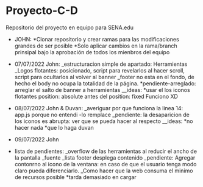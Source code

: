 # Proyecto-C-D
Repositorio del proyecto en equipo para SENA.edu
- JOHN: 
*Clonar repositorio y crear ramas para las modificaciones grandes de ser posible
*Solo aplicar cambios en la rama/branch prinsipal bajo la aprobación de todos los mienbros del equipo

- 07/07/2022
John:
_estructuracion simple de apartado: Herramientas
_Logos flotantes: posicionado, script para revelarlos al hacer scroll, script para ocultarlos al volver al banner
_footer no esta en el fondo, de hecho el body no ocupa la totalidad de la página.
*pendiente-arreglado: arreglar el salto de banner a herramientas
__ideas: *usar el los iconos flotantes position: absolute antes del position: fixed Funciono XD







- 08/07/2022
John & Duvan:
_averiguar por que funciona la linea 14: app.js porque no entendi -lo remplace
_pendiente: la desaparicion de los iconos es abrupta: ver que se pueda hacer al respecto
__ideas: *no hacer nada *que lo haga duvan




- 09/07/2022
John

- lista de pendientes:
_overflow de las herramientas al reducir el ancho de la pantalla
_fuente
_lista footer desplega contenido
_pendiente: Agregar contonrno al icono de la ventana: en caso de que el usuario tenga modo claro pueda diferenciarlo.
_Como hacer que la web consuma el minimo de recursos posible *tarda demasiado en cargar